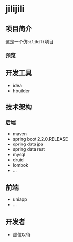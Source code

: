 # jilijili

## 项目简介

这是一个仿`bilibili`项目

### 预览

[](https://github.com/iscolt/img_of_colt/blob/master/img/jilijili/menu.jpg)


## 开发工具
- idea
- hbuilder

## 技术架构

### 后端
- maven
- spring boot 2.2.0.RELEASE
- spring data jpa
- spring data rest
- mysql
- druid
- lombok
- ...

## 前端
- uniapp
- ...

## 开发者

- 虚位以待
